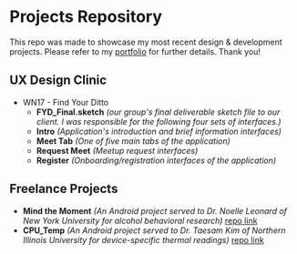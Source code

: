 # Projects Repository
This repo was made to showcase my most recent design & development projects. Please refer to my [portfolio](https://hyorkim11.github.io/) for further details. Thank you!

## UX Design Clinic
  * WN17 - Find Your Ditto
    * **FYD_Final.sketch** _(our group's final deliverable sketch file to our client. I was responsible for the following four sets of interfaces.)_
    * **Intro** _(Application's introduction and brief information interfaces)_
    * **Meet Tab** _(One of five main tabs of the application)_
    * **Request Meet** _(Meetup request interfaces)_
    * **Register** _(Onboarding/registration interfaces of the application)_

## Freelance Projects
  * **Mind the Moment** _(An Android project served to Dr. Noelle Leonard of New York University for alcohol behavioral research)_ [repo link](https://github.com/hyorkim11/empaticae4)
  * **CPU_Temp** _(An Android project served to Dr. Taesam Kim of Northern Illinois University for device-specific thermal readings)_ [repo link](https://github.com/hyorkim11/Cpu_temp)
